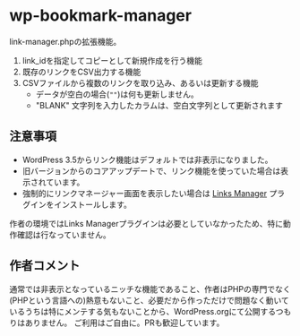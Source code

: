 # wp-bookmark-manager

link-manager.phpの拡張機能。

1. link_idを指定してコピーとして新規作成を行う機能
2. 既存のリンクをCSV出力する機能
3. CSVファイルから複数のリンクを取り込み、あるいは更新する機能
    - データが空白の場合(`""`)は何も更新しません。
    - "BLANK" 文字列を入力したカラムは、空白文字列として更新されます

## 注意事項

- WordPress 3.5からリンク機能はデフォルトでは非表示になりました。
- 旧バージョンからのコアアップデートで、リンク機能を使っていた場合は表示されています。
- 強制的にリンクマネージャー画面を表示したい場合は [Links Manager](https://wordpress.org/plugins/link-manager/) プラグインをインストールします。

作者の環境ではLinks Managerプラグインは必要としていなかったため、特に動作確認は行なっていません。

## 作者コメント

通常では非表示となっているニッチな機能であること、作者はPHPの専門でなく(PHPという言語への)熱意もないこと、必要だから作っただけで問題なく動いているうちは特にメンテする気もないことから、WordPress.orgにて公開するつもりはありません。
ご利用はご自由に。PRも歓迎しています。
